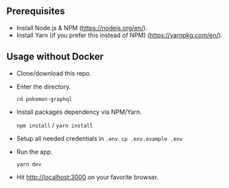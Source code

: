 ## Prerequisites

- Install Node.js & NPM (https://nodejs.org/en/).
- Install Yarn (if you prefer this instead of NPM) (https://yarnpkg.com/en/).

## Usage without Docker

- Clone/download this repo.
- Enter the directory.

  `cd pokemon-graphql`

- Install packages dependency via NPM/Yarn.

  `npm install` / `yarn install`

- Setup all needed credentials in `.env`.
  `cp .env.example .env`
- Run the app.

  `yarn dev`

- Hit [http://localhost:3000](http://localhost:3000) on your favorite browser.